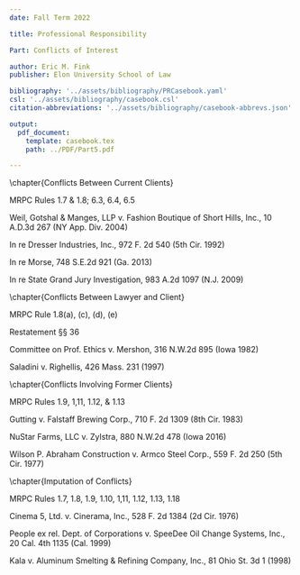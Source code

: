 ```yaml
---
date: Fall Term 2022

title: Professional Responsibility

Part: Conflicts of Interest

author: Eric M. Fink
publisher: Elon University School of Law

bibliography: '../assets/bibliography/PRCasebook.yaml'
csl: '../assets/bibliography/casebook.csl'
citation-abbreviations: '../assets/bibliography/casebook-abbrevs.json'

output:
  pdf_document:
    template: casebook.tex
    path: ../PDF/Part5.pdf

---
```



\chapter{Conflicts Between Current Clients}

MRPC Rules 1.7 & 1.8; 6.3, 6.4, 6.5

Weil, Gotshal & Manges, LLP v. Fashion Boutique of Short Hills, Inc., 10 A.D.3d 267 (NY App. Div. 2004)

In re Dresser Industries, Inc., 972 F. 2d 540 (5th Cir. 1992)

In re Morse, 748 S.E.2d 921 (Ga. 2013)

In re State Grand Jury Investigation, 983 A.2d 1097 (N.J. 2009)



\chapter{Conflicts Between Lawyer and Client}

MRPC Rule 1.8(a), (c), (d), (e)

Restatement §§ 36

Committee on Prof. Ethics v. Mershon, 316 N.W.2d 895 (Iowa 1982)

Saladini v. Righellis, 426 Mass. 231 (1997)



\chapter{Conflicts Involving Former Clients}

MRPC Rules 1.9, 1,11, 1.12, & 1.13

Gutting v. Falstaff Brewing Corp., 710 F. 2d 1309 (8th Cir. 1983)

NuStar Farms, LLC v. Zylstra, 880 N.W.2d 478 (Iowa 2016)

Wilson P. Abraham Construction v. Armco Steel Corp., 559 F. 2d 250 (5th Cir. 1977)



\chapter{Imputation of Conflicts}

MRPC Rules 1.7, 1.8, 1.9, 1.10, 1,11, 1.12, 1.13, 1.18

Cinema 5, Ltd. v. Cinerama, Inc., 528 F. 2d 1384 (2d Cir. 1976)

People ex rel. Dept. of Corporations v. SpeeDee Oil Change Systems, Inc., 20 Cal. 4th 1135 (Cal. 1999)

Kala v. Aluminum Smelting & Refining Company, Inc., 81 Ohio St. 3d 1 (1998)
